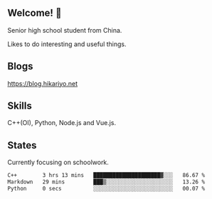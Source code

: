 ## Welcome! 👋

Senior high school student from China.

Likes to do interesting and useful things.

## Blogs

https://blog.hikariyo.net

## Skills

C++(OI), Python, Node.js and Vue.js.

## States

Currently focusing on schoolwork.

<!--START_SECTION:waka-->

```txt
C++        3 hrs 13 mins   █████████████████████▓░░░   86.67 %
Markdown   29 mins         ███▒░░░░░░░░░░░░░░░░░░░░░   13.26 %
Python     0 secs          ░░░░░░░░░░░░░░░░░░░░░░░░░   00.07 %
```

<!--END_SECTION:waka-->

